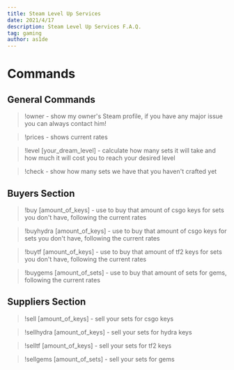 ```yaml
---
title: Steam Level Up Services
date: 2021/4/17
description: Steam Level Up Services F.A.Q.
tag: gaming
author: as1de
---
```


# Commands

## General Commands

> !owner
    - show my owner's Steam profile, if you have any major issue you can always contact him!

> !prices
    - shows current rates

> !level [your_dream_level]
    - calculate how many sets it will take and how much it will cost you to reach your desired level

> !check
    - show how many sets we have that you haven't crafted yet

## Buyers Section

> !buy [amount_of_keys]
    - use to buy that amount of csgo keys for sets you don't have, following the current rates

> !buyhydra [amount_of_keys]
    - use to buy that amount of csgo keys for sets you don't have, following the current rates

> !buytf [amount_of_keys]
    - use to buy that amount of tf2 keys for sets you don't have, following the current rates

> !buygems [amount_of_sets]
    - use to buy that amount of sets for gems, following the current rates

## Suppliers Section

> !sell [amount_of_keys] 
    - sell your sets for csgo keys

> !sellhydra [amount_of_keys] 
    - sell your sets for hydra keys

> !selltf [amount_of_keys] 
    - sell your sets for tf2 keys

> !sellgems [amount_of_sets] 
    - sell your sets for gems
